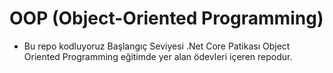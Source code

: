 # OOP (Object-Oriented Programming)
- Bu repo kodluyoruz Başlangıç Seviyesi .Net Core Patikası Object Oriented Programming eğitimde yer alan ödevleri içeren repodur.
